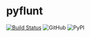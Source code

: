 # pyflunt

[![Build Status](https://travis-ci.org/flaviogf/pyflunt.svg?branch=master)](https://travis-ci.org/flaviogf/pyflunt)
![GitHub](https://img.shields.io/github/license/flaviogf/pyflunt.svg)
![PyPI](https://img.shields.io/pypi/v/pyflunt.svg)
